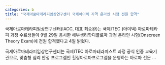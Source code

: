 ```yaml
---
categories: b
title: "국제아로마테라피임상연구센터 국제아이텍 자격 온라인 시험 전원 합격"
---
```

국제아로마테라피임상연구센터(IACC, 대표 최승완)는 국제ITEC (아이텍) 아로마테라피 과정 수료생들이 9월 29일 응시한 해부생리학디플로마 과정 온라인 시험(Onscreen Theory Exam)에 전원 합격했다고 4일 밝혔다.

국제아로마테라피임상연구센터는 국제ITEC 아로마테라피스트 과정 공식 인증 교육기관으로, 맞춤형 심리 안정 프로그램인 힐링아로마프로그램을 운영하는 아로마 전문 ...